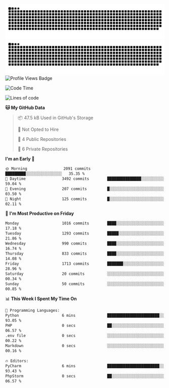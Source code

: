 <img src="https://github.com/nielsbaggerman/nielsbaggerman/blob/output/github-contribution-grid-snake.svg#gh-light-mode-only" alt="GitHub Snake Light">
<img src="https://github.com/nielsbaggerman/nielsbaggerman/blob/output/github-contribution-grid-snake-dark.svg#gh-dark-mode-only" alt="GitHub Snake Dark">
<img src="https://komarev.com/ghpvc/?username=nielsbaggerman&amp;label=Profile+Views" alt="Profile Views Badge" />

<!--START_SECTION:waka-->
![Code Time](http://img.shields.io/badge/Code%20Time-2%2C175%20hrs%2055%20mins-blue)

![Lines of code](https://img.shields.io/badge/From%20Hello%20World%20I%27ve%20Written-7.9%20million%20lines%20of%20code-blue)

**🐱 My GitHub Data** 

> 📦 47.5 kB Used in GitHub's Storage 
 > 
> 🚫 Not Opted to Hire
 > 
> 📜 4 Public Repositories 
 > 
> 🔑 6 Private Repositories 
 > 
**I'm an Early 🐤** 

```text
🌞 Morning                2091 commits        █████████░░░░░░░░░░░░░░░░   35.35 % 
🌆 Daytime                3492 commits        ███████████████░░░░░░░░░░   59.04 % 
🌃 Evening                207 commits         █░░░░░░░░░░░░░░░░░░░░░░░░   03.50 % 
🌙 Night                  125 commits         █░░░░░░░░░░░░░░░░░░░░░░░░   02.11 % 
```
📅 **I'm Most Productive on Friday** 

```text
Monday                   1016 commits        ████░░░░░░░░░░░░░░░░░░░░░   17.18 % 
Tuesday                  1293 commits        █████░░░░░░░░░░░░░░░░░░░░   21.86 % 
Wednesday                990 commits         ████░░░░░░░░░░░░░░░░░░░░░   16.74 % 
Thursday                 833 commits         ████░░░░░░░░░░░░░░░░░░░░░   14.08 % 
Friday                   1713 commits        ███████░░░░░░░░░░░░░░░░░░   28.96 % 
Saturday                 20 commits          ░░░░░░░░░░░░░░░░░░░░░░░░░   00.34 % 
Sunday                   50 commits          ░░░░░░░░░░░░░░░░░░░░░░░░░   00.85 % 
```


📊 **This Week I Spent My Time On** 

```text
💬 Programming Languages: 
Python                   6 mins              ███████████████████████░░   93.05 % 
PHP                      0 secs              ██░░░░░░░░░░░░░░░░░░░░░░░   06.57 % 
.env file                0 secs              ░░░░░░░░░░░░░░░░░░░░░░░░░   00.22 % 
Markdown                 0 secs              ░░░░░░░░░░░░░░░░░░░░░░░░░   00.16 % 

🔥 Editors: 
PyCharm                  6 mins              ███████████████████████░░   93.43 % 
PhpStorm                 0 secs              ██░░░░░░░░░░░░░░░░░░░░░░░   06.57 % 
```


<!--END_SECTION:waka-->
